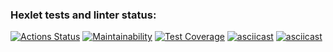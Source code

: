### Hexlet tests and linter status:
[![Actions Status](https://github.com/sushilyaz/java-project-71/actions/workflows/hexlet-check.yml/badge.svg)](https://github.com/sushilyaz/java-project-71/actions)
[![Maintainability](https://api.codeclimate.com/v1/badges/aaeaebeaf57d478f8b6b/maintainability)](https://codeclimate.com/github/sushilyaz/java-project-71/maintainability)
[![Test Coverage](https://api.codeclimate.com/v1/badges/aaeaebeaf57d478f8b6b/test_coverage)](https://codeclimate.com/github/sushilyaz/java-project-71/test_coverage)
[![asciicast](https://asciinema.org/a/No6dYiDHRxmYKoR4tKxHMVW1n.svg)](https://asciinema.org/a/No6dYiDHRxmYKoR4tKxHMVW1n)
[![asciicast](https://asciinema.org/a/wOBXC0xB5JOzmAhzRDBHh1Rzt.svg)](https://asciinema.org/a/wOBXC0xB5JOzmAhzRDBHh1Rzt)
